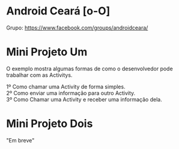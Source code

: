 Android Ceará [o-O]
===================

Grupo: https://www.facebook.com/groups/androidceara/

Mini Projeto Um
===================

O exemplo mostra algumas formas de como o desenvolvedor pode trabalhar com as Activitys.

1º Como chamar uma Activity de forma simples. <br />
2º Como enviar uma informação para outro Activity.  <br />
3º Como Chamar uma Activity e receber uma informação dela.


Mini Projeto Dois
===================

"Em breve"
